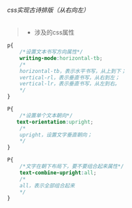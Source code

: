###### css实现古诗排版（从右向左）

> + 涉及的css属性

```css
p{
    /*设置文本书写方向属性*/
    writing-mode:horizontal-tb;
    /*
    horizontal-tb，表示水平书写，从上到下；
  	vertical-rl，表示垂直书写，从右到左；
    vertical-lr，表示垂直书写，从左到右。
    */
}
```

```css
P{
    /*设置单个文本朝向*/
   text-orientation:upright;
    /*
    upright，设置文字垂直朝向；
    */
}
```

```css
P{
    /*文字在朝下布局下，要不要组合起来属性*/
    text-combine-upright:all;
    /*
    all，表示全部组合起来
    */
}
```

